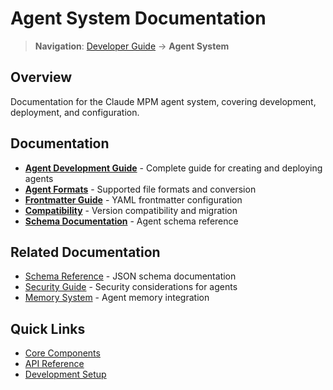 # Agent System Documentation

> **Navigation**: [Developer Guide](../README.md) → **Agent System**

## Overview

Documentation for the Claude MPM agent system, covering development, deployment, and configuration.

## Documentation

- **[Agent Development Guide](./AGENT_DEVELOPMENT.md)** - Complete guide for creating and deploying agents
- **[Agent Formats](./formats.md)** - Supported file formats and conversion
- **[Frontmatter Guide](./frontmatter.md)** - YAML frontmatter configuration
- **[Compatibility](./compatibility.md)** - Version compatibility and migration
- **[Schema Documentation](./schema.md)** - Agent schema reference

## Related Documentation

- [Schema Reference](../10-schemas/SCHEMA_REFERENCE.md) - JSON schema documentation
- [Security Guide](../09-security/SECURITY.md) - Security considerations for agents
- [Memory System](../08-memory-system/MEMORY_SYSTEM.md) - Agent memory integration

## Quick Links

- [Core Components](../02-core-components/agent-system.md)
- [API Reference](../04-api-reference/agent-lifecycle-api.md)
- [Development Setup](../03-development/setup.md)